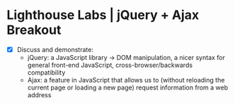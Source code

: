 # Lighthouse Labs | jQuery + Ajax Breakout

* [X] Discuss and demonstrate:
    * jQuery: a JavaScript library -> DOM manipulation, a nicer syntax for general front-end JavaScript, cross-browser/backwards compatibility
    * Ajax: a feature in JavaScript that allows us to (without reloading the current page or loading a new page) request information from a web address
